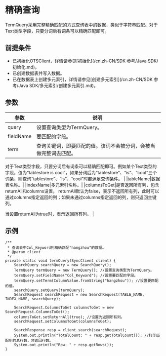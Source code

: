 # 精确查询

TermQuery采用完整精确匹配的方式查询表中的数据，类似于字符串匹配。对于Text类型字段，只要分词后有词条可以精确匹配即可。

## 前提条件

-   已初始化OTSClient，详情请参见[初始化](/cn.zh-CN/SDK 参考/Java SDK/初始化.md)。
-   已创建数据表并写入数据。
-   已在数据表上创建多元索引，详情请参见[创建多元索引](/cn.zh-CN/SDK 参考/Java SDK/多元索引/创建多元索引.md)。

## 参数

|参数|说明|
|--|--|
|query|设置查询类型为TermQuery。|
|fieldName|要匹配的字段。|
|term|查询关键词，即要匹配的值。该词不会被分词，会被当做完整词去匹配。

对于Text类型字段，只要分词后有词条可以精确匹配即可。例如某个Text类型的字段，值为“tablestore is cool”，如果分词后为“tablestore”、“is”、“cool”三个词条，则查询“tablestore”、“is”、“cool”时都满足查询条件。 |
|tableName|数据表名称。|
|indexName|多元索引名称。|
|columnsToGet|是否返回所有列，包含returnAll和columns设置。 returnAll默认为false，表示不返回所有列，此时可以通过columns指定返回的列；如果未通过columns指定返回的列，则只返回主键列。

当设置returnAll为true时，表示返回所有列。 |

## 示例

```
/**
 * 查询表中Col_Keyword列精确匹配"hangzhou"的数据。
 * @param client
 */
private static void termQuery(SyncClient client) {
    SearchQuery searchQuery = new SearchQuery();
    TermQuery termQuery = new TermQuery(); //设置查询类型为TermQuery。
    termQuery.setFieldName("Col_Keyword"); //设置要匹配的字段。
    termQuery.setTerm(ColumnValue.fromString("hangzhou")); //设置要匹配的值。
    searchQuery.setQuery(termQuery);
    SearchRequest searchRequest = new SearchRequest(TABLE_NAME, INDEX_NAME, searchQuery);

    SearchRequest.ColumnsToGet columnsToGet = new SearchRequest.ColumnsToGet();
    columnsToGet.setReturnAll(true); //设置为返回所有列。
    searchRequest.setColumnsToGet(columnsToGet);

    SearchResponse resp = client.search(searchRequest);
    System.out.println("TotalCount: " + resp.getTotalCount()); //打印匹配到的总行数，非返回行数。
    System.out.println("Row: " + resp.getRows());
}
            
```

